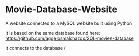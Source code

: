 # Movie-Database-Website
A website connected to a MySQL website built using Python

It is based on the same database found here: https://github.com/aggelosmalchazos/SQL-movies-database

It connects to the database (
